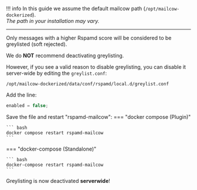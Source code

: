 !!! info 
    In this guide we assume the default mailcow path (`/opt/mailcow-dockerized`).<br>
    *The path in your installation may vary.*

---

Only messages with a higher Rspamd score will be considered to be greylisted (soft rejected).

We do **NOT** recommend deactivating greylisting.

However, if you see a valid reason to disable greylisting, you can disable it server-wide by editing the `greylist.conf`:

`/opt/mailcow-dockerized/data/conf/rspamd/local.d/greylist.conf`

Add the line:

```cpp
enabled = false;
```

Save the file and restart "rspamd-mailcow":
=== "docker compose (Plugin)"

    ``` bash
    docker compose restart rspamd-mailcow
    ```

=== "docker-compose (Standalone)"

    ``` bash
    docker-compose restart rspamd-mailcow
    ```

Greylisting is now deactivated **serverwide**!